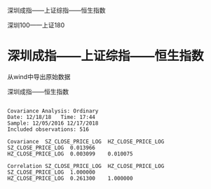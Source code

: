 深圳成指——上证综指——恒生指数

深圳100——上证180



# 深圳成指——上证综指——恒生指数

从wind中导出原始数据



深圳成指——恒生指数

```

Covariance Analysis: Ordinary			
Date: 12/18/18   Time: 17:44			
Sample: 12/05/2016 12/17/2018			
Included observations: 516			
			
Covariance	SZ_CLOSE_PRICE_LOG 	HZ_CLOSE_PRICE_LOG 	
SZ_CLOSE_PRICE_LOG 	0.013966		
HZ_CLOSE_PRICE_LOG 	0.003099	0.010075	
			
Correlation	SZ_CLOSE_PRICE_LOG 	HZ_CLOSE_PRICE_LOG 	
SZ_CLOSE_PRICE_LOG 	1.000000		
HZ_CLOSE_PRICE_LOG 	0.261300	1.000000	
		

```

